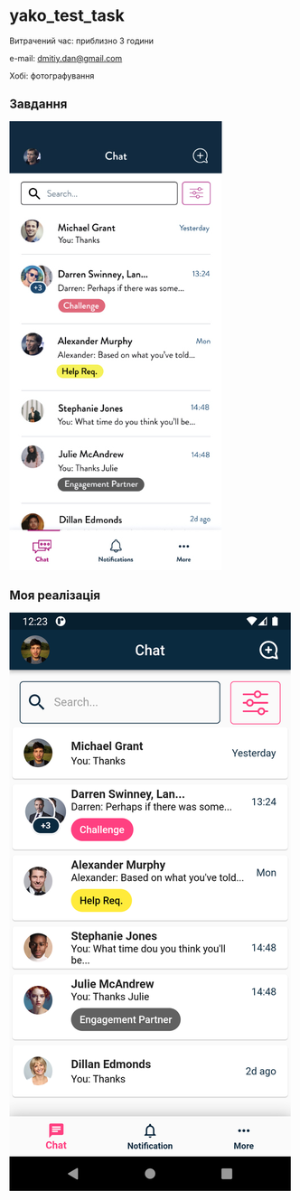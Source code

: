 # yako_test_task

Витрачений час: приблизно 3 години

e-mail: dmitiy.dan@gmail.com

Хобі: фотографування


## Завдання
![To do](assets\images\task.jpg)

## Моя реалізація
![Done](assets\images\result.png)
